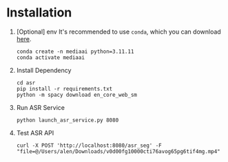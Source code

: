 # Installation
1. [Optional] env 
 It's recommended to use `conda`, which you can download [here](https://docs.anaconda.com/free/miniconda/miniconda-install/).
    ```shell
    conda create -n mediaai python=3.11.11
    conda activate mediaai
    ```

2. Install Dependency
    ```shell
    cd asr
    pip install -r requirements.txt
    python -m spacy download en_core_web_sm
    ```

3. Run ASR Service
    ```shell
    python launch_asr_service.py 8080
    ```

4. Test ASR API
    ```shell
    curl -X POST 'http://localhost:8080/asr_seg' -F "file=@/Users/alen/Downloads/v0d00fg10000cti76avog65pg6tif4mg.mp4"
    ```
    


